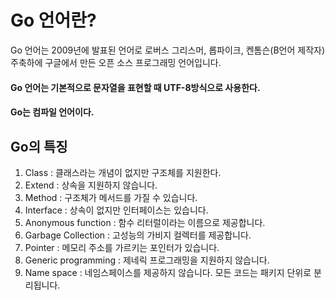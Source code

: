 # Go 언어란?

Go 언어는 2009년에 발표된 언어로 로버스 그리스머, 롭파이크, 켄톰슨(B언어 제작자) 주축하에 구글에서 만든 오픈 소스 프로그래밍 언어입니다.

#### Go 언어는 기본적으로 문자열을 표현할 때 UTF-8방식으로 사용한다.
#### Go는 컴파일 언어이다.

## Go의 특징

1. Class : 클래스라는 개념이 없지만 구조체를 지원한다.
2. Extend : 상속을 지원하지 않습니다.
3. Method : 구조체가 메서드를 가질 수 있습니다.
4. Interface : 상속이 없지만 인터페이스는 있습니다.
5. Anonymous function : 함수 리터럴이라는 이름으로 제공합니다.
6. Garbage Collection : 고성능의 가비지 컬렉터를 제공합니다.
7. Pointer : 메모리 주소를 가르키는 포인터가 있습니다.
8. Generic programming : 제네릭 프로그래밍을 지원하지 않습니다.
9. Name space : 네임스페이스를 제공하지 않습니다. 모든 코드는 패키지 단위로 분리됩니다.